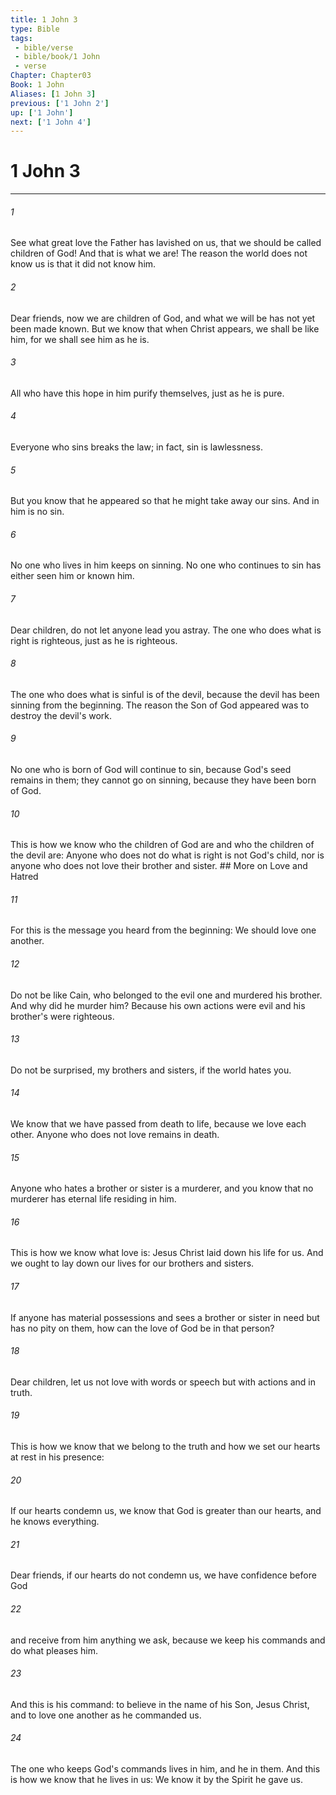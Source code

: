 ```yaml
---
title: 1 John 3
type: Bible
tags:
 - bible/verse
 - bible/book/1 John
 - verse
Chapter: Chapter03
Book: 1 John
Aliases: [1 John 3]
previous: ['1 John 2']
up: ['1 John']
next: ['1 John 4']
---
```

# 1 John 3

***


###### 1 
See what great love the Father has lavished on us, that we should be called children of God! And that is what we are! The reason the world does not know us is that it did not know him. 

###### 2 
Dear friends, now we are children of God, and what we will be has not yet been made known. But we know that when Christ appears, we shall be like him, for we shall see him as he is. 

###### 3 
All who have this hope in him purify themselves, just as he is pure. 

###### 4 
Everyone who sins breaks the law; in fact, sin is lawlessness. 

###### 5 
But you know that he appeared so that he might take away our sins. And in him is no sin. 

###### 6 
No one who lives in him keeps on sinning. No one who continues to sin has either seen him or known him. 

###### 7 
Dear children, do not let anyone lead you astray. The one who does what is right is righteous, just as he is righteous. 

###### 8 
The one who does what is sinful is of the devil, because the devil has been sinning from the beginning. The reason the Son of God appeared was to destroy the devil's work. 

###### 9 
No one who is born of God will continue to sin, because God's seed remains in them; they cannot go on sinning, because they have been born of God. 

###### 10 
This is how we know who the children of God are and who the children of the devil are: Anyone who does not do what is right is not God's child, nor is anyone who does not love their brother and sister. ## More on Love and Hatred 

###### 11 
For this is the message you heard from the beginning: We should love one another. 

###### 12 
Do not be like Cain, who belonged to the evil one and murdered his brother. And why did he murder him? Because his own actions were evil and his brother's were righteous. 

###### 13 
Do not be surprised, my brothers and sisters, if the world hates you. 

###### 14 
We know that we have passed from death to life, because we love each other. Anyone who does not love remains in death. 

###### 15 
Anyone who hates a brother or sister is a murderer, and you know that no murderer has eternal life residing in him. 

###### 16 
This is how we know what love is: Jesus Christ laid down his life for us. And we ought to lay down our lives for our brothers and sisters. 

###### 17 
If anyone has material possessions and sees a brother or sister in need but has no pity on them, how can the love of God be in that person? 

###### 18 
Dear children, let us not love with words or speech but with actions and in truth. 

###### 19 
This is how we know that we belong to the truth and how we set our hearts at rest in his presence: 

###### 20 
If our hearts condemn us, we know that God is greater than our hearts, and he knows everything. 

###### 21 
Dear friends, if our hearts do not condemn us, we have confidence before God 

###### 22 
and receive from him anything we ask, because we keep his commands and do what pleases him. 

###### 23 
And this is his command: to believe in the name of his Son, Jesus Christ, and to love one another as he commanded us. 

###### 24 
The one who keeps God's commands lives in him, and he in them. And this is how we know that he lives in us: We know it by the Spirit he gave us. 
